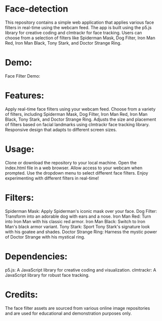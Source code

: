 # Face-detection

This repository contains a simple web application that applies various face filters in real-time using the webcam feed. The app is built using the p5.js library for creative coding and clmtrackr for face tracking. Users can choose from a selection of filters like Spiderman Mask, Dog Filter, Iron Man Red, Iron Man Black, Tony Stark, and Doctor Strange Ring.

# Demo:
Face Filter Demo:

# Features:

Apply real-time face filters using your webcam feed.
Choose from a variety of filters, including Spiderman Mask, Dog Filter, Iron Man Red, Iron Man Black, Tony Stark, and Doctor Strange Ring.
Adjusts the size and placement of filters based on facial landmarks using clmtrackr face tracking library.
Responsive design that adapts to different screen sizes.

# Usage:

Clone or download the repository to your local machine.
Open the index.html file in a web browser.
Allow access to your webcam when prompted.
Use the dropdown menu to select different face filters.
Enjoy experimenting with different filters in real-time!

# Filters:

Spiderman Mask: Apply Spiderman's iconic mask over your face.
Dog Filter: Transform into an adorable dog with ears and a nose.
Iron Man Red: Turn into Iron Man with his classic red armor.
Iron Man Black: Switch to Iron Man's black armor variant.
Tony Stark: Sport Tony Stark's signature look with his goatee and shades.
Doctor Strange Ring: Harness the mystic power of Doctor Strange with his mystical ring.

# Dependencies:

p5.js: A JavaScript library for creative coding and visualization.
clmtrackr: A JavaScript library for robust face tracking.

# Credits:

The face filter assets are sourced from various online image repositories and are used for educational and demonstration purposes only.
